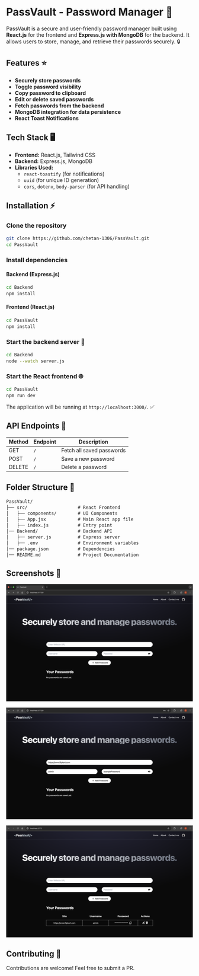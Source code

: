 # PassVault - Password Manager 🔑

PassVault is a secure and user-friendly password manager built using **React.js** for the frontend and **Express.js with MongoDB** for the backend. It allows users to store, manage, and retrieve their passwords securely. 🔒

## Features ⭐

- **Securely store passwords**  
- **Toggle password visibility**  
- **Copy password to clipboard**  
- **Edit or delete saved passwords**  
- **Fetch passwords from the backend**  
- **MongoDB integration for data persistence**  
- **React Toast Notifications**  

## Tech Stack 🖥️

- **Frontend:** React.js, Tailwind CSS  
- **Backend:** Express.js, MongoDB  
- **Libraries Used:**  
  - `react-toastify` (for notifications)  
  - `uuid` (for unique ID generation)  
  - `cors`, `dotenv`, `body-parser` (for API handling)  

## Installation ⚡

### Clone the repository

```sh
git clone https://github.com/chetan-1306/PassVault.git
cd PassVault
```

### Install dependencies

#### Backend (Express.js)
```sh
cd Backend
npm install
```

#### Frontend (React.js)
```sh
cd PassVault
npm install
```

### Start the backend server 🚀

```sh
cd Backend
node --watch server.js
```

### Start the React frontend 🌐

```sh
cd PassVault
npm run dev
```

The application will be running at `http://localhost:3000/`. ✅

## API Endpoints 🔗

| Method | Endpoint  | Description |
|--------|----------|-------------|
| GET    | `/`      | Fetch all saved passwords |
| POST   | `/`      | Save a new password |
| DELETE | `/`      | Delete a password |

## Folder Structure 📂

```
PassVault/               
├── src/                   # React Frontend
│   ├── components/        # UI Components 
│   ├── App.jsx            # Main React app file
│   ├── index.js           # Entry point
│── Backend/               # Backend API
│   ├── server.js          # Express server
│   ├── .env               # Environment variables
│── package.json           # Dependencies
│── README.md              # Project Documentation
```

## Screenshots 📸

![alt text](<Screenshot 2025-03-26 at 11.34.39.png>)

![alt text](<Screenshot 2025-03-26 at 12.10.02.png>)

![alt text](<Screenshot 2025-03-26 at 12.13.09.png>)

## Contributing 🤝

Contributions are welcome! Feel free to submit a PR.  



